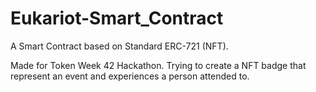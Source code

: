 # Eukariot-Smart_Contract

A Smart Contract based on Standard ERC-721 (NFT).

Made for Token Week 42 Hackathon. Trying to create a NFT badge that represent an event and experiences a person attended to.
